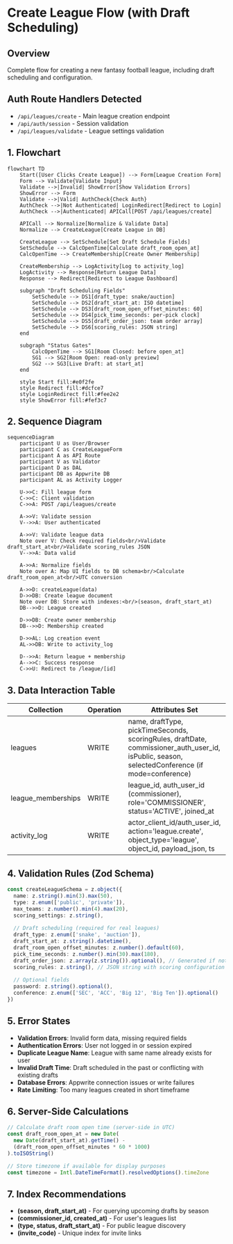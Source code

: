 # Create League Flow (with Draft Scheduling)

## Overview
Complete flow for creating a new fantasy football league, including draft scheduling and configuration.

## Auth Route Handlers Detected
- `/api/leagues/create` - Main league creation endpoint
- `/api/auth/session` - Session validation
- `/api/leagues/validate` - League settings validation

## 1. Flowchart

```mermaid
flowchart TD
    Start([User Clicks Create League]) --> Form[League Creation Form]
    Form --> Validate{Validate Input}
    Validate -->|Invalid| ShowError[Show Validation Errors]
    ShowError --> Form
    Validate -->|Valid| AuthCheck{Check Auth}
    AuthCheck -->|Not Authenticated| LoginRedirect[Redirect to Login]
    AuthCheck -->|Authenticated| APICall[POST /api/leagues/create]
    
    APICall --> Normalize[Normalize & Validate Data]
    Normalize --> CreateLeague[Create League in DB]
    
    CreateLeague --> SetSchedule[Set Draft Schedule Fields]
    SetSchedule --> CalcOpenTime[Calculate draft_room_open_at]
    CalcOpenTime --> CreateMembership[Create Owner Membership]
    
    CreateMembership --> LogActivity[Log to activity_log]
    LogActivity --> Response[Return League Data]
    Response --> Redirect[Redirect to League Dashboard]
    
    subgraph "Draft Scheduling Fields"
        SetSchedule --> DS1[draft_type: snake/auction]
        SetSchedule --> DS2[draft_start_at: ISO datetime]
        SetSchedule --> DS3[draft_room_open_offset_minutes: 60]
        SetSchedule --> DS4[pick_time_seconds: per-pick clock]
        SetSchedule --> DS5[draft_order_json: team order array]
        SetSchedule --> DS6[scoring_rules: JSON string]
    end
    
    subgraph "Status Gates"
        CalcOpenTime --> SG1[Room Closed: before open_at]
        SG1 --> SG2[Room Open: read-only preview]
        SG2 --> SG3[Live Draft: at start_at]
    end
    
    style Start fill:#e0f2fe
    style Redirect fill:#dcfce7
    style LoginRedirect fill:#fee2e2
    style ShowError fill:#fef3c7
```

## 2. Sequence Diagram

```mermaid
sequenceDiagram
    participant U as User/Browser
    participant C as CreateLeagueForm
    participant A as API Route
    participant V as Validator
    participant D as DAL
    participant DB as Appwrite DB
    participant AL as Activity Logger
    
    U->>C: Fill league form
    C->>C: Client validation
    C->>A: POST /api/leagues/create
    
    A->>V: Validate session
    V-->>A: User authenticated
    
    A->>V: Validate league data
    Note over V: Check required fields<br/>Validate draft_start_at<br/>Validate scoring_rules JSON
    V-->>A: Data valid
    
    A->>A: Normalize fields
    Note over A: Map UI fields to DB schema<br/>Calculate draft_room_open_at<br/>UTC conversion
    
    A->>D: createLeague(data)
    D->>DB: Create league document
    Note over DB: Store with indexes:<br/>(season, draft_start_at)
    DB-->>D: League created
    
    D->>DB: Create owner membership
    DB-->>D: Membership created
    
    D->>AL: Log creation event
    AL->>DB: Write to activity_log
    
    D-->>A: Return league + membership
    A-->>C: Success response
    C->>U: Redirect to /league/[id]
```

## 3. Data Interaction Table

| Collection | Operation | Attributes Set | Notes |
|------------|-----------|----------------|-------|
| leagues | WRITE | name, draftType, pickTimeSeconds, scoringRules, draftDate, commissioner_auth_user_id, isPublic, season, selectedConference (if mode=conference) | Primary league creation with scheduling |
| league_memberships | WRITE | league_id, auth_user_id (commissioner), role='COMMISSIONER', status='ACTIVE', joined_at | Auto-create owner membership |
| activity_log | WRITE | actor_client_id/auth_user_id, action='league.create', object_type='league', object_id, payload_json, ts | Audit trail for league creation |

## 4. Validation Rules (Zod Schema)

```typescript
const createLeagueSchema = z.object({
  name: z.string().min(3).max(50),
  type: z.enum(['public', 'private']),
  max_teams: z.number().min(4).max(20),
  scoring_settings: z.string(),
  
  // Draft scheduling (required for real leagues)
  draft_type: z.enum(['snake', 'auction']),
  draft_start_at: z.string().datetime(),
  draft_room_open_offset_minutes: z.number().default(60),
  pick_time_seconds: z.number().min(30).max(180),
  draft_order_json: z.array(z.string()).optional(), // Generated if not provided
  scoring_rules: z.string(), // JSON string with scoring configuration
  
  // Optional fields
  password: z.string().optional(),
  conference: z.enum(['SEC', 'ACC', 'Big 12', 'Big Ten']).optional()
})
```

## 5. Error States

- **Validation Errors**: Invalid form data, missing required fields
- **Authentication Errors**: User not logged in or session expired
- **Duplicate League Name**: League with same name already exists for user
- **Invalid Draft Time**: Draft scheduled in the past or conflicting with existing drafts
- **Database Errors**: Appwrite connection issues or write failures
- **Rate Limiting**: Too many leagues created in short timeframe

## 6. Server-Side Calculations

```typescript
// Calculate draft room open time (server-side in UTC)
const draft_room_open_at = new Date(
  new Date(draft_start_at).getTime() - 
  (draft_room_open_offset_minutes * 60 * 1000)
).toISOString()

// Store timezone if available for display purposes
const timezone = Intl.DateTimeFormat().resolvedOptions().timeZone
```

## 7. Index Recommendations

- **(season, draft_start_at)** - For querying upcoming drafts by season
- **(commissioner_id, created_at)** - For user's leagues list
- **(type, status, draft_start_at)** - For public league discovery
- **(invite_code)** - Unique index for invite links